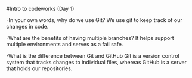 #Intro to codeworks (Day 1) 

-In your own words, why do we use Git?
We use git to keep track of our changes in code. 

-What are the benefits of having multiple branches?
It helps support multiple environments and serves as a fail safe.

-What is the difference between Git and GitHub
Git is a version control system that tracks changes to individual files, whereas GitHub is a server that holds our repositories.